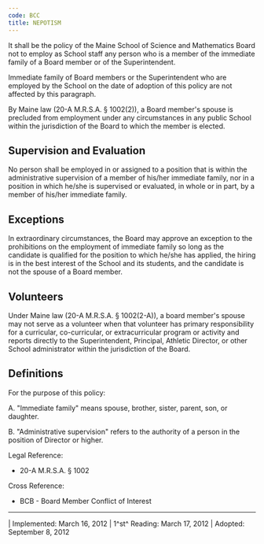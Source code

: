```yaml
---
code: BCC
title: NEPOTISM
---
```


It shall be the policy of the Maine School of Science and Mathematics
Board not to employ as School staff any person who is a member of the
immediate family of a Board member or of the Superintendent.

Immediate family of Board members or the Superintendent who are employed
by the School on the date of adoption of this policy are not affected by
this paragraph.

By Maine law (20-A M.R.S.A. § 1002(2)), a Board member's spouse is
precluded from employment under any circumstances in any public School
within the jurisdiction of the Board to which the member is elected.

## Supervision and Evaluation

No person shall be employed in or assigned to a position that is within
the administrative supervision of a member of his/her immediate family,
nor in a position in which he/she is supervised or evaluated, in whole
or in part, by a member of his/her immediate family.

## Exceptions

In extraordinary circumstances, the Board may approve an exception to
the prohibitions on the employment of immediate family so long as the
candidate is qualified for the position to which he/she has applied, the
hiring is in the best interest of the School and its students, and the
candidate is not the spouse of a Board member.

## Volunteers

Under Maine law (20-A M.R.S.A. § 1002(2-A)), a board member's spouse may
not serve as a volunteer when that volunteer has primary responsibility
for a curricular, co-curricular, or extracurricular program or activity
and reports directly to the Superintendent, Principal, Athletic
Director, or other School administrator within the jurisdiction of the
Board.

## Definitions

For the purpose of this policy:

A.  "Immediate family" means spouse, brother, sister, parent, son, or
    daughter.

B.  "Administrative supervision" refers to the authority of a person in
    the position of Director or higher.

Legal Reference:

-   20-A M.R.S.A. § 1002

Cross Reference:

-   BCB - Board Member Conflict of Interest

------------------------------------------------------------------------

| Implemented: March 16, 2012
| 1^st^ Reading: March 17, 2012
| Adopted: September 8, 2012
